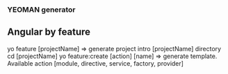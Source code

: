 ### YEOMAN generator
## Angular by feature
yo feature [projectName] => generate project intro [projectName] directory
cd [projectName]
yo feature:create [action] [name] => generate template. Available action [module, directive, service, factory, provider]